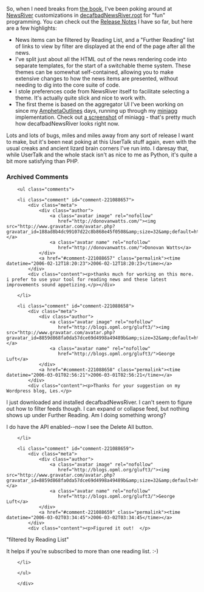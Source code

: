 So, when I need breaks from <a href="http://decafbad.com/blog/2005/12/14/hacking-delicious-is-a-real-book">the book</a>, I've been poking around at <a href="http://www.newsriver.org/">NewsRiver</a> customizations in <a href="http://hosting.opml.org/decafbad/decafbadNewsRiver/decafbadNewsRiver.root">decafbadNewsRiver.root</a> for "fun" programming.  You can check out the <a href="http://hosting.opml.org/decafbad/decafbadNewsRiver/decafbadNewsRiver-relnotes.opml">Release Notes</a> I have so far, but here are a few highlights:

* News items can be filtered by Reading List, and a "Further Reading" list of links to view by filter are displayed at the end of the page after all the news.
* I've split just about all the HTML out of the news rendering code into separate templates, for the start of a switchable theme system.  These themes can be somewhat self-contained, allowing you to make extensive changes to how the news items are presented, without needing to dig into the core suite of code.
* I stole preferences code from NewsRiver itself to facilitate selecting a theme.  It's actually quite slick and nice to work with.
* The first theme is based on the aggregator UI I've been working on since my <a href="http://www.decafbad.com/twiki/bin/view/Main/AmphetaOutlines">AmphetaOutlines</a> days, running up through my <a href="http://decafbad.com/blog/2005/10/05/feedspool-is-progressing-nicely">miniagg</a> implementation.  Check out <a href="http://www.decafbad.com/blog_attachments/miniagg-1.jpg">a screenshot</a> of miniagg - that's pretty much how decafbadNewsRiver looks right now.

Lots and lots of bugs, miles and miles away from any sort of release I want to make, but it's been neat poking at this UserTalk stuff again, even with the usual creaks and ancient lizard brain corners I've run into.  I daresay that, while UserTalk and the whole stack isn't as nice to me as Python, it's quite a bit more satisfying than PHP.

<div id="comments" class="comments archived-comments">
            <h3>Archived Comments</h3>
            
        <ul class="comments">
            
        <li class="comment" id="comment-221088657">
            <div class="meta">
                <div class="author">
                    <a class="avatar image" rel="nofollow" 
                       href="http://donovanwatts.com/"><img src="http://www.gravatar.com/avatar.php?gravatar_id=188ad8b4dc99107d22c8b868e45f0508&amp;size=32&amp;default=http://mediacdn.disqus.com/1320279820/images/noavatar32.png"/></a>
                    <a class="avatar name" rel="nofollow" 
                       href="http://donovanwatts.com/">Donovan Watts</a>
                </div>
                <a href="#comment-221088657" class="permalink"><time datetime="2006-02-12T18:20:23">2006-02-12T18:20:23</time></a>
            </div>
            <div class="content"><p>thanks much for working on this more. i prefer to use your tool for reading news and these latest improvements sound appetizing.</p></div>
            
        </li>
    
        <li class="comment" id="comment-221088658">
            <div class="meta">
                <div class="author">
                    <a class="avatar image" rel="nofollow" 
                       href="http://blogs.opml.org/gluft3/"><img src="http://www.gravatar.com/avatar.php?gravatar_id=8859d868fa0da57dce69d4998a49489b&amp;size=32&amp;default=http://mediacdn.disqus.com/1320279820/images/noavatar32.png"/></a>
                    <a class="avatar name" rel="nofollow" 
                       href="http://blogs.opml.org/gluft3/">George Luft</a>
                </div>
                <a href="#comment-221088658" class="permalink"><time datetime="2006-03-01T02:56:21">2006-03-01T02:56:21</time></a>
            </div>
            <div class="content"><p>Thanks for your suggestion on my Wordpress blog, Les.</p>

<p>I just downloaded and installed decafbadNewsRiver.  I can't seem to figure out how to filter feeds though.  I can expand or collapse feed, but nothing shows up under Further Reading.  Am I doing something wrong?</p>

<p>I do have the API enabled--now I see the Delete All button.</p></div>
            
        </li>
    
        <li class="comment" id="comment-221088659">
            <div class="meta">
                <div class="author">
                    <a class="avatar image" rel="nofollow" 
                       href="http://blogs.opml.org/gluft3/"><img src="http://www.gravatar.com/avatar.php?gravatar_id=8859d868fa0da57dce69d4998a49489b&amp;size=32&amp;default=http://mediacdn.disqus.com/1320279820/images/noavatar32.png"/></a>
                    <a class="avatar name" rel="nofollow" 
                       href="http://blogs.opml.org/gluft3/">George Luft</a>
                </div>
                <a href="#comment-221088659" class="permalink"><time datetime="2006-03-02T03:34:45">2006-03-02T03:34:45</time></a>
            </div>
            <div class="content"><p>Figured it out!  </p>

<p>"filtered by Reading List" </p>

<p>It helps if you're subscribed to more than one reading list.  :-)</p></div>
            
        </li>
    
        </ul>
    
        </div>
    